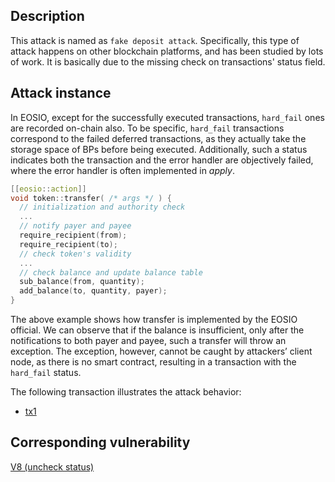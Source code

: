 ## Description

This attack is named as `fake deposit attack`. Specifically, this type of attack happens on other blockchain platforms, and has been studied by lots of work. It is basically due to the missing check on transactions' status field.

## Attack instance

In EOSIO, except for the successfully executed transactions, `hard_fail` ones are recorded on-chain also. To be specific, `hard_fail` transactions correspond to the failed deferred transactions, as they actually take the storage space of BPs before being executed. Additionally, such a status indicates both the transaction and the error handler are objectively failed, where the error handler is often implemented in *apply*.

```c++
[[eosio::action]]
void token::transfer( /* args */ ) {
  // initialization and authority check
  ...
  // notify payer and payee
  require_recipient(from);
  require_recipient(to);
  // check token's validity
  ...
  // check balance and update balance table
  sub_balance(from, quantity);
  add_balance(to, quantity, payer);
}
```

The above example shows how transfer is implemented by the EOSIO official. We can observe that if the balance is insufficient, only after the notifications to both payer and payee, such a transfer will throw an exception. The exception, however, cannot be caught by attackers’ client node, as there is no smart contract, resulting in a transaction with the `hard_fail` status.

The following transaction illustrates the attack behavior:
- [tx1](https://eos.eosq.eosnation.io/tx/358286315c70ebee853ace3023909f3ce843c7bbb50803e76be144f566934742)

## Corresponding vulnerability

[V8 (uncheck status)](../vulnerabilities/v8.md)